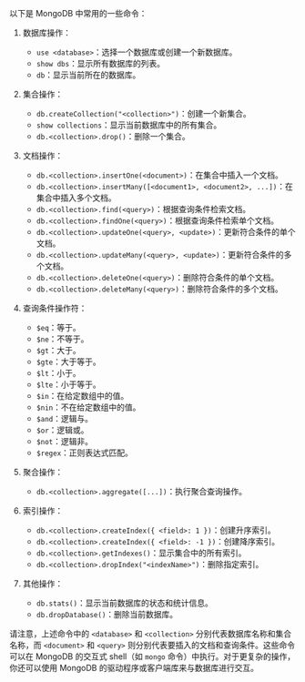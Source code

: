 以下是 MongoDB 中常用的一些命令：

1. 数据库操作：
   - `use <database>`：选择一个数据库或创建一个新数据库。
   - `show dbs`：显示所有数据库的列表。
   - `db`：显示当前所在的数据库。

2. 集合操作：
   - `db.createCollection("<collection>")`：创建一个新集合。
   - `show collections`：显示当前数据库中的所有集合。
   - `db.<collection>.drop()`：删除一个集合。

3. 文档操作：
   - `db.<collection>.insertOne(<document>)`：在集合中插入一个文档。
   - `db.<collection>.insertMany([<document1>, <document2>, ...])`：在集合中插入多个文档。
   - `db.<collection>.find(<query>)`：根据查询条件检索文档。
   - `db.<collection>.findOne(<query>)`：根据查询条件检索单个文档。
   - `db.<collection>.updateOne(<query>, <update>)`：更新符合条件的单个文档。
   - `db.<collection>.updateMany(<query>, <update>)`：更新符合条件的多个文档。
   - `db.<collection>.deleteOne(<query>)`：删除符合条件的单个文档。
   - `db.<collection>.deleteMany(<query>)`：删除符合条件的多个文档。

4. 查询条件操作符：
   - `$eq`：等于。
   - `$ne`：不等于。
   - `$gt`：大于。
   - `$gte`：大于等于。
   - `$lt`：小于。
   - `$lte`：小于等于。
   - `$in`：在给定数组中的值。
   - `$nin`：不在给定数组中的值。
   - `$and`：逻辑与。
   - `$or`：逻辑或。
   - `$not`：逻辑非。
   - `$regex`：正则表达式匹配。

5. 聚合操作：
   - `db.<collection>.aggregate([...])`：执行聚合查询操作。

6. 索引操作：
   - `db.<collection>.createIndex({ <field>: 1 })`：创建升序索引。
   - `db.<collection>.createIndex({ <field>: -1 })`：创建降序索引。
   - `db.<collection>.getIndexes()`：显示集合中的所有索引。
   - `db.<collection>.dropIndex("<indexName>")`：删除指定索引。

7. 其他操作：
   - `db.stats()`：显示当前数据库的状态和统计信息。
   - `db.dropDatabase()`：删除当前数据库。

请注意，上述命令中的 `<database>` 和 `<collection>` 分别代表数据库名称和集合名称，而 `<document>` 和 `<query>` 则分别代表要插入的文档和查询条件。这些命令可以在 MongoDB 的交互式 shell（如 `mongo` 命令）中执行。对于更复杂的操作，你还可以使用 MongoDB 的驱动程序或客户端库来与数据库进行交互。